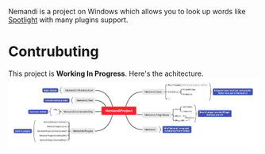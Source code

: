 Nemandi is a project on Windows which allows you to look up words like [Spotlight](https://support.apple.com/en-us/HT204014) with many plugins support.

# Contrubuting
This project is **Working In Progress**. Here's the achitecture.
![](https://github.com/Sheey11/Nemandi/blob/master/img/arch.webp)